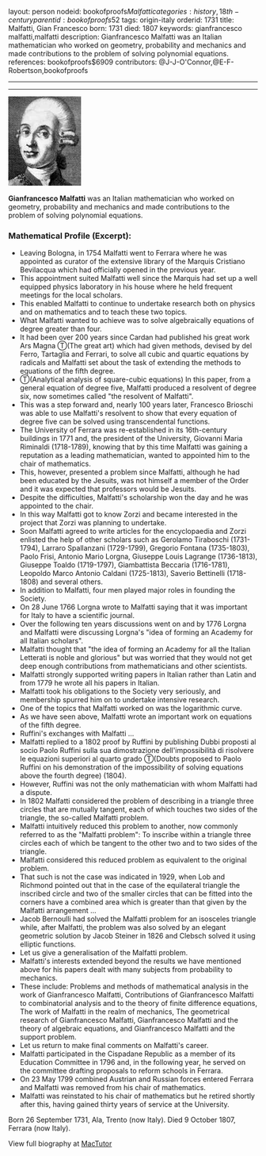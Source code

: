 layout: person
nodeid: bookofproofs$Malfatti
categories: history,18th-century
parentid: bookofproofs$52
tags: origin-italy
orderid: 1731
title: Malfatti, Gian Francesco
born: 1731
died: 1807
keywords: gianfrancesco malfatti,malfatti
description: Gianfrancesco Malfatti was an Italian mathematician who worked on geometry, probability and mechanics and made contributions to the problem of solving polynomial equations.
references: bookofproofs$6909
contributors: @J-J-O'Connor,@E-F-Robertson,bookofproofs

---



---

![Malfatti.jpg](https://github.com/bookofproofs/bookofproofs.github.io/blob/main/_sources/_assets/images/portraits/Malfatti.jpg?raw=true)

**Gianfrancesco Malfatti** was an Italian mathematician who worked on geometry, probability and mechanics and made contributions to the problem of solving polynomial equations.

### Mathematical Profile (Excerpt):
* Leaving Bologna, in 1754 Malfatti went to Ferrara where he was appointed as curator of the extensive library of the Marquis Cristiano Bevilacqua which had officially opened in the previous year.
* This appointment suited Malfatti well since the Marquis had set up a well equipped physics laboratory in his house where he held frequent meetings for the local scholars.
* This enabled Malfatti to continue to undertake research both on physics and on mathematics and to teach these two topics.
* What Malfatti wanted to achieve was to solve algebraically equations of degree greater than four.
* It had been over 200 years since Cardan had published his great work Ars Magna Ⓣ(The great art) which had given methods, devised by del Ferro, Tartaglia and Ferrari, to solve all cubic and quartic equations by radicals and Malfatti set about the task of extending the methods to equations of the fifth degree.
* Ⓣ(Analytical analysis of square-cubic equations) In this paper, from a general equation of degree five, Malfatti produced a resolvent of degree six, now sometimes called "the resolvent of Malfatti".
* This was a step forward and, nearly 100 years later, Francesco Brioschi was able to use Malfatti's resolvent to show that every equation of degree five can be solved using transcendental functions.
* The University of Ferrara was re-established in its 16th-century buildings in 1771 and, the president of the University, Giovanni Maria Riminaldi (1718-1789), knowing that by this time Malfatti was gaining a reputation as a leading mathematician, wanted to appointed him to the chair of mathematics.
* This, however, presented a problem since Malfatti, although he had been educated by the Jesuits, was not himself a member of the Order and it was expected that professors would be Jesuits.
* Despite the difficulties, Malfatti's scholarship won the day and he was appointed to the chair.
* In this way Malfatti got to know Zorzi and became interested in the project that Zorzi was planning to undertake.
* Soon Malfatti agreed to write articles for the encyclopaedia and Zorzi enlisted the help of other scholars such as Gerolamo Tiraboschi (1731-1794), Larraro Spallanzani (1729-1799), Gregorio Fontana (1735-1803), Paolo Frisi, Antonio Mario Lorgna, Giuseppe Louis Lagrange (1736-1813), Giuseppe Toaldo (1719-1797), Giambattista Beccaria (1716-1781), Leopoldo Marco Antonio Caldani (1725-1813), Saverio Bettinelli (1718-1808) and several others.
* In addition to Malfatti, four men played major roles in founding the Society.
* On 28 June 1766 Lorgna wrote to Malfatti saying that it was important for Italy to have a scientific journal.
* Over the following ten years discussions went on and by 1776 Lorgna and Malfatti were discussing Lorgna's "idea of forming an Academy for all Italian scholars".
* Malfatti thought that "the idea of forming an Academy for all the Italian Letterati is noble and glorious" but was worried that they would not get deep enough contributions from mathematicians and other scientists.
* Malfatti strongly supported writing papers in Italian rather than Latin and from 1779 he wrote all his papers in Italian.
* Malfatti took his obligations to the Society very seriously, and membership spurred him on to undertake intensive research.
* One of the topics that Malfatti worked on was the logarithmic curve.
* As we have seen above, Malfatti wrote an important work on equations of the fifth degree.
* Ruffini's exchanges with Malfatti ...
* Malfatti replied to a 1802 proof by Ruffini by publishing Dubbi proposti al socio Paolo Ruffini sulla sua dimostrazione dell'impossibilità di risolvere le equazioni superiori al quarto grado Ⓣ(Doubts proposed to Paolo Ruffini on his demonstration of the impossibility of solving equations above the fourth degree) (1804).
* However, Ruffini was not the only mathematician with whom Malfatti had a dispute.
* In 1802 Malfatti considered the problem of describing in a triangle three circles that are mutually tangent, each of which touches two sides of the triangle, the so-called Malfatti problem.
* Malfatti intuitively reduced this problem to another, now commonly referred to as the "Malfatti problem": To inscribe within a triangle three circles each of which be tangent to the other two and to two sides of the triangle.
* Malfatti considered this reduced problem as equivalent to the original problem.
* That such is not the case was indicated in 1929, when Lob and Richmond pointed out that in the case of the equilateral triangle the inscribed circle and two of the smaller circles that can be fitted into the corners have a combined area which is greater than that given by the Malfatti arrangement ...
* Jacob Bernoulli had solved the Malfatti problem for an isosceles triangle while, after Malfatti, the problem was also solved by an elegant geometric solution by Jacob Steiner in 1826 and Clebsch solved it using elliptic functions.
* Let us give a generalisation of the Malfatti problem.
* Malfatti's interests extended beyond the results we have mentioned above for his papers dealt with many subjects from probability to mechanics.
* These include: Problems and methods of mathematical analysis in the work of Gianfrancesco Malfatti, Contributions of Gianfrancesco Malfatti to combinatorial analysis and to the theory of finite difference equations, The work of Malfatti in the realm of mechanics, The geometrical research of Gianfrancesco Malfatti, Gianfrancesco Malfatti and the theory of algebraic equations, and Gianfrancesco Malfatti and the support problem.
* Let us return to make final comments on Malfatti's career.
* Malfatti participated in the Cispadane Republic as a member of its Education Committee in 1796 and, in the following year, he served on the committee drafting proposals to reform schools in Ferrara.
* On 23 May 1799 combined Austrian and Russian forces entered Ferrara and Malfatti was removed from his chair of mathematics.
* Malfatti was reinstated to his chair of mathematics but he retired shortly after this, having gained thirty years of service at the University.

Born 26 September 1731, Ala, Trento (now Italy). Died 9 October 1807, Ferrara (now Italy).

View full biography at [MacTutor](https://mathshistory.st-andrews.ac.uk/Biographies/Malfatti/)
